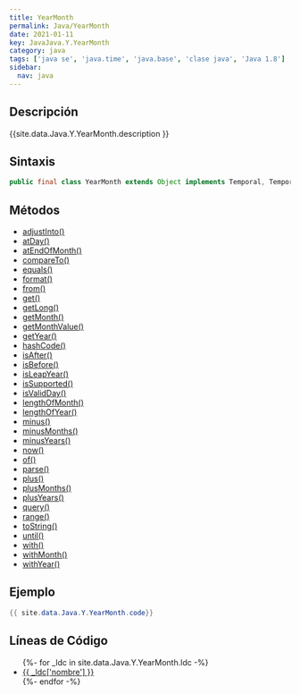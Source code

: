 ```yaml
---
title: YearMonth
permalink: Java/YearMonth
date: 2021-01-11
key: JavaJava.Y.YearMonth
category: java
tags: ['java se', 'java.time', 'java.base', 'clase java', 'Java 1.8']
sidebar: 
  nav: java
---
```


## Descripción
{{site.data.Java.Y.YearMonth.description }}

## Sintaxis
~~~java
public final class YearMonth extends Object implements Temporal, TemporalAdjuster, Comparable<YearMonth>, Serializable
~~~

## Métodos
* [adjustInto()](/Java/YearMonth/adjustInto)
* [atDay()](/Java/YearMonth/atDay)
* [atEndOfMonth()](/Java/YearMonth/atEndOfMonth)
* [compareTo()](/Java/YearMonth/compareTo)
* [equals()](/Java/YearMonth/equals)
* [format()](/Java/YearMonth/format)
* [from()](/Java/YearMonth/from)
* [get()](/Java/YearMonth/get)
* [getLong()](/Java/YearMonth/getLong)
* [getMonth()](/Java/YearMonth/getMonth)
* [getMonthValue()](/Java/YearMonth/getMonthValue)
* [getYear()](/Java/YearMonth/getYear)
* [hashCode()](/Java/YearMonth/hashCode)
* [isAfter()](/Java/YearMonth/isAfter)
* [isBefore()](/Java/YearMonth/isBefore)
* [isLeapYear()](/Java/YearMonth/isLeapYear)
* [isSupported()](/Java/YearMonth/isSupported)
* [isValidDay()](/Java/YearMonth/isValidDay)
* [lengthOfMonth()](/Java/YearMonth/lengthOfMonth)
* [lengthOfYear()](/Java/YearMonth/lengthOfYear)
* [minus()](/Java/YearMonth/minus)
* [minusMonths()](/Java/YearMonth/minusMonths)
* [minusYears()](/Java/YearMonth/minusYears)
* [now()](/Java/YearMonth/now)
* [of()](/Java/YearMonth/of)
* [parse()](/Java/YearMonth/parse)
* [plus()](/Java/YearMonth/plus)
* [plusMonths()](/Java/YearMonth/plusMonths)
* [plusYears()](/Java/YearMonth/plusYears)
* [query()](/Java/YearMonth/query)
* [range()](/Java/YearMonth/range)
* [toString()](/Java/YearMonth/toString)
* [until()](/Java/YearMonth/until)
* [with()](/Java/YearMonth/with)
* [withMonth()](/Java/YearMonth/withMonth)
* [withYear()](/Java/YearMonth/withYear)

## Ejemplo
~~~java
{{ site.data.Java.Y.YearMonth.code}}
~~~

## Líneas de Código
<ul>
{%- for _ldc in site.data.Java.Y.YearMonth.ldc -%}
   <li>
       <a href="{{_ldc['url'] }}">{{ _ldc['nombre'] }}</a>
   </li>
{%- endfor -%}
</ul>
